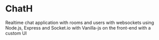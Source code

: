 # ChatH
Realtime chat application with rooms and users with websockets using Node.js, Express and Socket.io with Vanilla-js on the front-end with a custom UI
